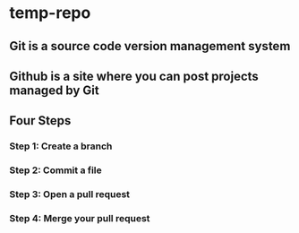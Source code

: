 # temp-repo
## Git is a source code version management system
## Github is a site where you can post projects managed by Git

## Four Steps
### Step 1: Create a branch
### Step 2: Commit a file
### Step 3: Open a pull request
### Step 4: Merge your pull request
